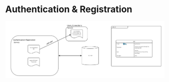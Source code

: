 # Authentication & Registration

![Authentication & Registration](../../assets/auth_registration_service.jpg)